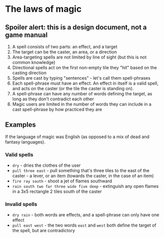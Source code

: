 # The laws of magic

## Spoiler alert: this is a design document, not a game manual

1. A spell consists of two parts: an effect, and a target
1. The target can be the caster, an area, or a direction
1. Area-targeting spells are not limited by line of sight (but this is not common knowledge)
1. Directional spells act on the first non-empty tile they "hit" based on the casting direction
1. Spells are cast by typing "sentences" - let's call them spell-phrases
1. Each spell-phrase must have an effect. An effect in itself is a valid spell, and acts on the caster (or the tile the caster is standing on).
1. A spell-phrase can have any number of words defining the target, as long as they don't contradict each other
1. Magic users are limited in the number of words they can include in a cast spell-phrase by how practiced they are

## Examples

If the language of magic was English (as opposed to a mix of dead and fantasy languages).

### Valid spells

 * `dry` - dries the clothes of the user
 * `pull three east` - pull something that's three tiles to the east of the caster - a lever, or an item (towards the caster, in the case of an item)
 * `fire ray south` - shoot a jet of flames southward
 * `rain south two far three wide five deep` - extinguish any open flames in a 3x5 rectangle 2 tiles south of the caster

### Invalid spells

 * `dry rain` - both words are effects, and a spell-phrase can only have one effect
 * `pull east west` - the two words `east` and `west` both define the target of the spell, but are contradictory


